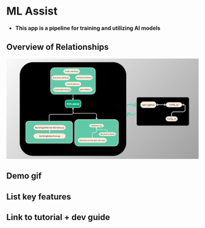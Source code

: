 # **ML Assist**
- **This app is a pipeline for training and utilizing AI models**

## Overview of Relationships

![Load Image](./assets/screenshots/Flowchart_overall.png)

## Demo gif

## List key features

## Link to tutorial + dev guide